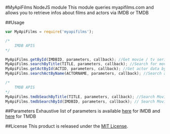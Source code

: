 #MyApiFilms NodeJS module
This module queries myapifilms.com and allows you to retrieve infos about films and actors via IMDB or TMDB

##Usage
```js
var MyApiFilms = require('myapifilms');

/* 	
	IMDB APIS
*/

MyApiFilms.getById(IMDBID, parameters, callback); //Get movie / tv serie / videogame by ID
MyApiFilms.searchByTitle(TITLE, parameters, callback); //Search for movie / tv serie / videogame by TITLE
MyApiFilms.getActById(ACTID, parameters, callback); //Get actor data by ID
MyApiFilms.searchActByName(ACTORNAME, parameters, callback); //Search actor by NAME

/* 	
	TMDB APIS
*/
MyApiFilms.tmdbSeachByTitle(TITLE, parameters, callback); //Search Movie by TITLE
MyApiFilms.tmdbSearchById(IMDBID, parameters, callback); // Search Movie by ID
```

##Parameters
Exhaustive list of parameters is available [here][myapifilms_imdb] for IMDB and [here][myapifilms_tmdb] for TMDB

##License
This product is released under the [MIT License][opensource].

[myapifilms_imdb]: http://www.myapifilms.com/index.jsp
[myapifilms_tmdb]: http://www.myapifilms.com/tmdb.jsp
[opensource]: http://www.opensource.org/licenses/MIT